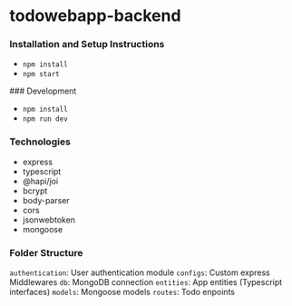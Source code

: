 # todowebapp-backend

### Installation and Setup Instructions

- `npm install`
- `npm start`

### Development

- `npm install`
- `npm run dev`

### Technologies

- express
- typescript
- @hapi/joi
- bcrypt
- body-parser
- cors
- jsonwebtoken
- mongoose

### Folder Structure

`authentication`: User authentication module
`configs`: Custom express Middlewares
`db`: MongoDB connection
`entities`: App entities (Typescript interfaces)
`models`: Mongoose models
`routes`: Todo enpoints
